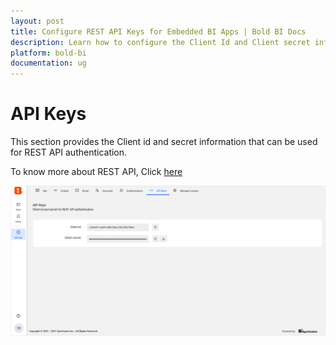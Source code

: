 ```yaml
---
layout: post
title: Configure REST API Keys for Embedded BI Apps | Bold BI Docs
description: Learn how to configure the Client Id and Client secret information of Bold BI that can be used for REST API authentication in your embedded BI Web applications.
platform: bold-bi
documentation: ug
---
```


# API Keys

This section provides the Client id and secret information that can be used for REST API authentication.

To know more about REST API, Click [here](/embedded-bi/rest-api-reference/interact-with-rest-api/)

![API Keys](/static/assets/embedded/multi-tenancy/images/api-keys.png)
